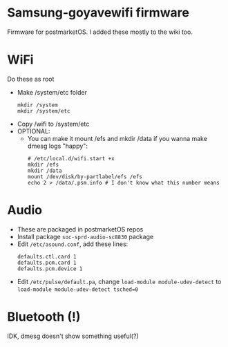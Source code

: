 # Samsung-goyavewifi firmware
Firmware for postmarketOS. 
I added these mostly to the wiki too.

# WiFi
Do these as root
* Make /system/etc folder
  ```shell
  mkdir /system
  mkdir /system/etc
  ```
* Copy /wifi to /system/etc
* OPTIONAL:
  * You can make it mount /efs and mkdir /data if you wanna make dmesg logs "happy":
    ```shell
    # /etc/local.d/wifi.start +x
    mkdir /efs
    mkdir /data
    mount /dev/disk/by-partlabel/efs /efs
    echo 2 > /data/.psm.info # I don't know what this number means
    ```
# Audio
* These are packaged in postmarketOS repos
* Install package `soc-sprd-audio-sc8830` package
* Edit `/etc/asound.conf`, add these lines:
  ```config
  defaults.ctl.card 1
  defaults.pcm.card 1
  defaults.pcm.device 1
  ```
* Edit `/etc/pulse/default.pa`, change `load-module module-udev-detect` to `load-module module-udev-detect tsched=0`
# Bluetooth (!)
IDK, dmesg doesn't show something useful(?)
